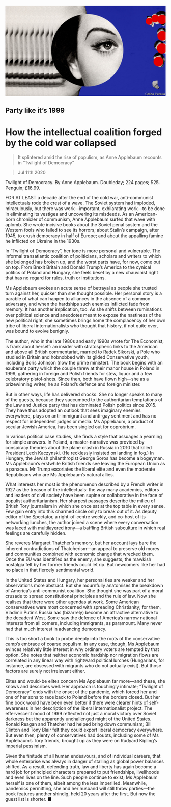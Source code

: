 ![](./images/20200711_BKD002_0.jpg)

## Party like it’s 1999

# How the intellectual coalition forged by the cold war collapsed

> It splintered amid the rise of populism, as Anne Applebaum recounts in “Twilight of Democracy”

> Jul 11th 2020

Twilight of Democracy. By Anne Applebaum. Doubleday; 224 pages; $25. Penguin; £16.99.

FOR AT LEAST a decade after the end of the cold war, anti-communist intellectuals rode the crest of a wave. The Soviet system had imploded, miraculously, but there was work—important, exhilarating work—to be done in eliminating its vestiges and uncovering its misdeeds. As an American-born chronicler of communism, Anne Applebaum surfed that wave with aplomb. She wrote incisive books about the Soviet penal system and the Western fools who failed to see its horrors; about Stalin’s campaign, after 1945, to crush democracy in half of Europe; and about the appalling famine he inflicted on Ukraine in the 1930s.

In “Twilight of Democracy”, her tone is more personal and vulnerable. The informal transatlantic coalition of politicians, scholars and writers to which she belonged has broken up, and the worst parts have, for now, come out on top. From Brexit Britain and Donald Trump’s America to the cynical politics of Poland and Hungary, she feels beset by a new chauvinist right that has no regard for rules, truth or institutions.

Ms Applebaum evokes an acute sense of betrayal as people she trusted turn against her, quicker than she thought possible. Her personal story is a parable of what can happen to alliances in the absence of a common adversary, and when the hardships such enemies inflicted fade from memory. It has another implication, too. As she shifts between ruminations over political science and anecdotes meant to expose the nastiness of the new political right, she sometimes brings home the complacency of her own tribe of liberal internationalists who thought that history, if not quite over, was bound to evolve benignly.

The author, who in the late 1980s and early 1990s wrote for The Economist, is frank about herself: an insider with stratospheric links to the American and above all British commentariat, married to Radek Sikorski, a Pole who studied in Britain and hobnobbed with its gilded Conservative youth, including Boris Johnson (now the prime minister). The book begins with an exuberant party which the couple threw at their manor house in Poland in 1999, gathering in foreign and Polish friends for stew, liquor and a few celebratory pistol-shots. Since then, both have flown high—she as a prizewinning writer, he as Poland’s defence and foreign minister.

But in other ways, life has delivered shocks. She no longer speaks to many of the guests, because they succumbed to the authoritarian temptations of the Law and Justice party that has dominated Polish politics since 2015. They have thus adopted an outlook that sees imaginary enemies everywhere, plays on anti-immigrant and anti-gay sentiment and has no respect for independent judges or media. Ms Applebaum, a product of secular Jewish America, has been singled out for opprobrium.

In various political case studies, she finds a style that assuages a yearning for simple answers. In Poland, a master-narrative was provided by conspiracy theories about the plane crash in Russia in 2010 that killed President Lech Kaczynski. (He recklessly insisted on landing in fog.) In Hungary, the Jewish philanthropist George Soros has become a bogeyman. Ms Applebaum’s erstwhile British friends see leaving the European Union as a panacea. Mr Trump excoriates the liberal elite and even the moderate Republicans who are Ms Applebaum’s natural allies.

What interests her most is the phenomenon described by a French writer in 1927 as the treason of the intellectuals: the way many academics, editors and leaders of civil society have been supine or collaborative in the face of populist authoritarianism. Her sharpest passages describe the milieu of British Tory journalism in which she once sat at the top table in every sense. Few gain entry into this charmed circle only to break out of it. As deputy editor of the Spectator, a right-of-centre weekly, and co-host of its networking lunches, the author joined a scene where every conversation was laced with multilayered irony—a baffling British subculture in which real feelings are carefully hidden.

She reveres Margaret Thatcher’s memory, but her account lays bare the inherent contradictions of Thatcherism—an appeal to preserve old mores and communities combined with economic change that wrecked them. Once the EU was identified as the enemy, she suggests, the mawkish nostalgia felt by her former friends could let rip. But newcomers like her had no place in that fiercely sentimental world.

In the United States and Hungary, her personal ties are weaker and her observations more abstract. But she mournfully anatomises the breakdown of America’s anti-communist coalition. She thought she was part of a moral crusade to spread constitutional principles and the rule of law. Now she realises that there were other agendas at work. Some American conservatives were most concerned with spreading Christianity; for them, Vladimir Putin’s Russia has (bizarrely) become an attractive alternative to the decadent West. Some saw the defence of America’s narrow national interests from all comers, including immigrants, as paramount. Many never had that much interest in advancing democracy.

This is too short a book to probe deeply into the roots of the conservative camp’s embrace of coarse populism. In any case, though, Ms Applebaum evinces relatively little interest in why ordinary voters are tempted by that option. She notes that neither economic hardship nor migration flows are correlated in any linear way with rightward political lurches (Hungarians, for instance, are obsessed with migrants who do not actually exist). But those factors are surely not irrelevant either.

Elites and would-be elites concern Ms Applebaum far more—and these, she knows and describes well. Her approach is touchingly intimate; “Twilight of Democracy” ends with the onset of the pandemic, which forced her and one of her sons to race back to Poland before the borders closed. But her fine book would have been even better if there were clearer hints of self-awareness in her description of the liberal internationalist project. The effervescent mood of 1999 reflected not just a moral victory over Soviet darkness but the apparently unchallenged might of the United States. Ronald Reagan and Thatcher had helped bring down communism; Bill Clinton and Tony Blair felt they could export liberal democracy everywhere. But even then, plenty of conservatives had doubts, including some of Ms Applebaum’s Tory friends, brought up as they were on Rudyard Kipling’s imperial pessimism.

Given the finitude of all human endeavours, and of individual careers, that whole enterprise was always in danger of stalling as global power balances shifted. As a result, defending truth, law and liberty has again become a hard job for principled characters prepared to put friendships, livelihoods and even lives on the line. Such people continue to exist; Ms Applebaum herself is one of them, albeit among the less imperilled. Meanwhile, pandemics permitting, she and her husband will still throw parties—the book features another shindig, held 20 years after the first. But now the guest list is shorter. ■